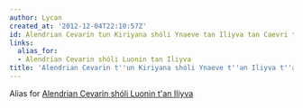 ```yaml
---
author: Lycan
created_at: '2012-12-04T22:10:57Z'
id: Alendrian Cevarin tun Kiriyana shóli Ynaeve tan Iliyva tan Caevri tan Tenavron
links:
  alias_for:
  - Alendrian Cevarin shóli Luonin tan Iliyva
title: 'Alendrian Cevarin t''un Kiriyana shóli Ynaeve t''an Iliyva t''an Caevri t''an Tenavron'
---
```


Alias for [Alendrian Cevarin shóli Luonin t'an Iliyva]

  [Alendrian Cevarin shóli Luonin t'an Iliyva]: Alendrian_Cevarin_shóli_Luonin_t'an_Iliyva
